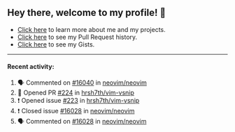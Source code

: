 ## Hey there, welcome to my profile! 👋

- [Click here](https://seandewar.github.io/) to learn more about me and my projects.
- [Click here](https://github.com/search?p=1&q=author%3Aseandewar+is%3Apr) to see my Pull Request history.
- [Click here](https://gist.github.com/seandewar) to see my Gists.

---

#### Recent activity:

<!--START_SECTION:activity-->
1. 🗣 Commented on [#16040](https://github.com/neovim/neovim/issues/16040) in [neovim/neovim](https://github.com/neovim/neovim)
2. 💪 Opened PR [#224](https://github.com/hrsh7th/vim-vsnip/pull/224) in [hrsh7th/vim-vsnip](https://github.com/hrsh7th/vim-vsnip)
3. ❗️ Opened issue [#223](https://github.com/hrsh7th/vim-vsnip/issues/223) in [hrsh7th/vim-vsnip](https://github.com/hrsh7th/vim-vsnip)
4. ❗️ Closed issue [#16028](https://github.com/neovim/neovim/issues/16028) in [neovim/neovim](https://github.com/neovim/neovim)
5. 🗣 Commented on [#16028](https://github.com/neovim/neovim/issues/16028) in [neovim/neovim](https://github.com/neovim/neovim)
<!--END_SECTION:activity-->
